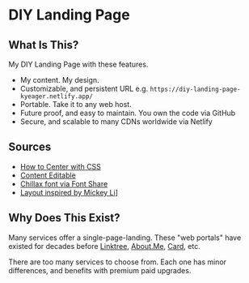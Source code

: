 # DIY Landing Page

## What Is This?

My DIY Landing Page with these features.

- My content. My design.
- Customizable, and persistent URL e.g. `https://diy-landing-page-kyeager.netlify.app/`
- Portable. Take it to any web host.
- Future proof, and easy to maintain. You own the code via GitHub
- Secure, and scalable to many CDNs worldwide via Netlify

## Sources

- [How to Center with CSS](https://coryrylan.com/blog/how-to-center-in-css-with-css-grid)
- [Content Editable](https://css-tricks.com/the-browser-can-remember-edited-content/)
- [Chillax font via Font Share](https://www.fontshare.com/fonts/chillax)
- [Layout inspired by Mickey Li](https://codepen.io/tmac/pen/bqJpPy)]

## Why Does This Exist?

Many services offer a single-page-landing. These "web portals" have existed for decades before [Linktree](https://linktr.ee/), [About.Me](https://about.me), [Card](https://carrd.co/), etc.

There are too many services to choose from. Each one has minor differences, and benefits with premium paid upgrades.
